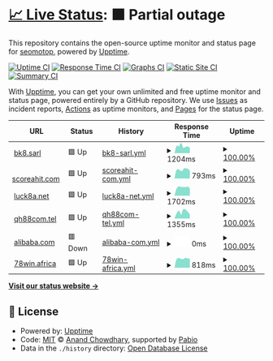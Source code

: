 # [📈 Live Status](https://seomotop.github.io/uptime): <!--live status--> **🟧 Partial outage**

This repository contains the open-source uptime monitor and status page for [seomotop](https://seomotop.github.io/uptime), powered by [Upptime](https://github.com/upptime/upptime).

[![Uptime CI](https://github.com/seomotop/uptime/workflows/Uptime%20CI/badge.svg)](https://github.com/seomotop/uptime/actions?query=workflow%3A%22Uptime+CI%22)
[![Response Time CI](https://github.com/seomotop/uptime/workflows/Response%20Time%20CI/badge.svg)](https://github.com/seomotop/uptime/actions?query=workflow%3A%22Response+Time+CI%22)
[![Graphs CI](https://github.com/seomotop/uptime/workflows/Graphs%20CI/badge.svg)](https://github.com/seomotop/uptime/actions?query=workflow%3A%22Graphs+CI%22)
[![Static Site CI](https://github.com/seomotop/uptime/workflows/Static%20Site%20CI/badge.svg)](https://github.com/seomotop/uptime/actions?query=workflow%3A%22Static+Site+CI%22)
[![Summary CI](https://github.com/seomotop/uptime/workflows/Summary%20CI/badge.svg)](https://github.com/seomotop/uptime/actions?query=workflow%3A%22Summary+CI%22)

With [Upptime](https://upptime.js.org), you can get your own unlimited and free uptime monitor and status page, powered entirely by a GitHub repository. We use [Issues](https://github.com/seomotop/uptime/issues) as incident reports, [Actions](https://github.com/seomotop/uptime/actions) as uptime monitors, and [Pages](https://seomotop.github.io/uptime) for the status page.

<!--start: status pages-->
<!-- This summary is generated by Upptime (https://github.com/upptime/upptime) -->
<!-- Do not edit this manually, your changes will be overwritten -->
<!-- prettier-ignore -->
| URL | Status | History | Response Time | Uptime |
| --- | ------ | ------- | ------------- | ------ |
| <img alt="" src="https://icons.duckduckgo.com/ip3/bk8.sarl.ico" height="13"> [bk8.sarl](https://bk8.sarl) | 🟩 Up | [bk8-sarl.yml](https://github.com/seomotop/uptime/commits/HEAD/history/bk8-sarl.yml) | <details><summary><img alt="Response time graph" src="./graphs/bk8-sarl/response-time-week.png" height="20"> 1204ms</summary><br><a href="https://uptime.zamexperts.com/history/bk8-sarl"><img alt="Response time 897" src="https://img.shields.io/endpoint?url=https%3A%2F%2Fraw.githubusercontent.com%2Fseomotop%2Fuptime%2FHEAD%2Fapi%2Fbk8-sarl%2Fresponse-time.json"></a><br><a href="https://uptime.zamexperts.com/history/bk8-sarl"><img alt="24-hour response time 1336" src="https://img.shields.io/endpoint?url=https%3A%2F%2Fraw.githubusercontent.com%2Fseomotop%2Fuptime%2FHEAD%2Fapi%2Fbk8-sarl%2Fresponse-time-day.json"></a><br><a href="https://uptime.zamexperts.com/history/bk8-sarl"><img alt="7-day response time 1204" src="https://img.shields.io/endpoint?url=https%3A%2F%2Fraw.githubusercontent.com%2Fseomotop%2Fuptime%2FHEAD%2Fapi%2Fbk8-sarl%2Fresponse-time-week.json"></a><br><a href="https://uptime.zamexperts.com/history/bk8-sarl"><img alt="30-day response time 1067" src="https://img.shields.io/endpoint?url=https%3A%2F%2Fraw.githubusercontent.com%2Fseomotop%2Fuptime%2FHEAD%2Fapi%2Fbk8-sarl%2Fresponse-time-month.json"></a><br><a href="https://uptime.zamexperts.com/history/bk8-sarl"><img alt="1-year response time 897" src="https://img.shields.io/endpoint?url=https%3A%2F%2Fraw.githubusercontent.com%2Fseomotop%2Fuptime%2FHEAD%2Fapi%2Fbk8-sarl%2Fresponse-time-year.json"></a></details> | <details><summary><a href="https://uptime.zamexperts.com/history/bk8-sarl">100.00%</a></summary><a href="https://uptime.zamexperts.com/history/bk8-sarl"><img alt="All-time uptime 99.94%" src="https://img.shields.io/endpoint?url=https%3A%2F%2Fraw.githubusercontent.com%2Fseomotop%2Fuptime%2FHEAD%2Fapi%2Fbk8-sarl%2Fuptime.json"></a><br><a href="https://uptime.zamexperts.com/history/bk8-sarl"><img alt="24-hour uptime 100.00%" src="https://img.shields.io/endpoint?url=https%3A%2F%2Fraw.githubusercontent.com%2Fseomotop%2Fuptime%2FHEAD%2Fapi%2Fbk8-sarl%2Fuptime-day.json"></a><br><a href="https://uptime.zamexperts.com/history/bk8-sarl"><img alt="7-day uptime 100.00%" src="https://img.shields.io/endpoint?url=https%3A%2F%2Fraw.githubusercontent.com%2Fseomotop%2Fuptime%2FHEAD%2Fapi%2Fbk8-sarl%2Fuptime-week.json"></a><br><a href="https://uptime.zamexperts.com/history/bk8-sarl"><img alt="30-day uptime 100.00%" src="https://img.shields.io/endpoint?url=https%3A%2F%2Fraw.githubusercontent.com%2Fseomotop%2Fuptime%2FHEAD%2Fapi%2Fbk8-sarl%2Fuptime-month.json"></a><br><a href="https://uptime.zamexperts.com/history/bk8-sarl"><img alt="1-year uptime 99.94%" src="https://img.shields.io/endpoint?url=https%3A%2F%2Fraw.githubusercontent.com%2Fseomotop%2Fuptime%2FHEAD%2Fapi%2Fbk8-sarl%2Fuptime-year.json"></a></details>
| <img alt="" src="https://icons.duckduckgo.com/ip3/scoreahit.com.ico" height="13"> [scoreahit.com](https://scoreahit.com) | 🟩 Up | [scoreahit-com.yml](https://github.com/seomotop/uptime/commits/HEAD/history/scoreahit-com.yml) | <details><summary><img alt="Response time graph" src="./graphs/scoreahit-com/response-time-week.png" height="20"> 793ms</summary><br><a href="https://uptime.zamexperts.com/history/scoreahit-com"><img alt="Response time 1170" src="https://img.shields.io/endpoint?url=https%3A%2F%2Fraw.githubusercontent.com%2Fseomotop%2Fuptime%2FHEAD%2Fapi%2Fscoreahit-com%2Fresponse-time.json"></a><br><a href="https://uptime.zamexperts.com/history/scoreahit-com"><img alt="24-hour response time 893" src="https://img.shields.io/endpoint?url=https%3A%2F%2Fraw.githubusercontent.com%2Fseomotop%2Fuptime%2FHEAD%2Fapi%2Fscoreahit-com%2Fresponse-time-day.json"></a><br><a href="https://uptime.zamexperts.com/history/scoreahit-com"><img alt="7-day response time 793" src="https://img.shields.io/endpoint?url=https%3A%2F%2Fraw.githubusercontent.com%2Fseomotop%2Fuptime%2FHEAD%2Fapi%2Fscoreahit-com%2Fresponse-time-week.json"></a><br><a href="https://uptime.zamexperts.com/history/scoreahit-com"><img alt="30-day response time 1418" src="https://img.shields.io/endpoint?url=https%3A%2F%2Fraw.githubusercontent.com%2Fseomotop%2Fuptime%2FHEAD%2Fapi%2Fscoreahit-com%2Fresponse-time-month.json"></a><br><a href="https://uptime.zamexperts.com/history/scoreahit-com"><img alt="1-year response time 1170" src="https://img.shields.io/endpoint?url=https%3A%2F%2Fraw.githubusercontent.com%2Fseomotop%2Fuptime%2FHEAD%2Fapi%2Fscoreahit-com%2Fresponse-time-year.json"></a></details> | <details><summary><a href="https://uptime.zamexperts.com/history/scoreahit-com">100.00%</a></summary><a href="https://uptime.zamexperts.com/history/scoreahit-com"><img alt="All-time uptime 99.82%" src="https://img.shields.io/endpoint?url=https%3A%2F%2Fraw.githubusercontent.com%2Fseomotop%2Fuptime%2FHEAD%2Fapi%2Fscoreahit-com%2Fuptime.json"></a><br><a href="https://uptime.zamexperts.com/history/scoreahit-com"><img alt="24-hour uptime 100.00%" src="https://img.shields.io/endpoint?url=https%3A%2F%2Fraw.githubusercontent.com%2Fseomotop%2Fuptime%2FHEAD%2Fapi%2Fscoreahit-com%2Fuptime-day.json"></a><br><a href="https://uptime.zamexperts.com/history/scoreahit-com"><img alt="7-day uptime 100.00%" src="https://img.shields.io/endpoint?url=https%3A%2F%2Fraw.githubusercontent.com%2Fseomotop%2Fuptime%2FHEAD%2Fapi%2Fscoreahit-com%2Fuptime-week.json"></a><br><a href="https://uptime.zamexperts.com/history/scoreahit-com"><img alt="30-day uptime 99.87%" src="https://img.shields.io/endpoint?url=https%3A%2F%2Fraw.githubusercontent.com%2Fseomotop%2Fuptime%2FHEAD%2Fapi%2Fscoreahit-com%2Fuptime-month.json"></a><br><a href="https://uptime.zamexperts.com/history/scoreahit-com"><img alt="1-year uptime 99.82%" src="https://img.shields.io/endpoint?url=https%3A%2F%2Fraw.githubusercontent.com%2Fseomotop%2Fuptime%2FHEAD%2Fapi%2Fscoreahit-com%2Fuptime-year.json"></a></details>
| <img alt="" src="https://icons.duckduckgo.com/ip3/luck8a.net.ico" height="13"> [luck8a.net](https://luck8a.net) | 🟩 Up | [luck8a-net.yml](https://github.com/seomotop/uptime/commits/HEAD/history/luck8a-net.yml) | <details><summary><img alt="Response time graph" src="./graphs/luck8a-net/response-time-week.png" height="20"> 1702ms</summary><br><a href="https://uptime.zamexperts.com/history/luck8a-net"><img alt="Response time 1703" src="https://img.shields.io/endpoint?url=https%3A%2F%2Fraw.githubusercontent.com%2Fseomotop%2Fuptime%2FHEAD%2Fapi%2Fluck8a-net%2Fresponse-time.json"></a><br><a href="https://uptime.zamexperts.com/history/luck8a-net"><img alt="24-hour response time 1859" src="https://img.shields.io/endpoint?url=https%3A%2F%2Fraw.githubusercontent.com%2Fseomotop%2Fuptime%2FHEAD%2Fapi%2Fluck8a-net%2Fresponse-time-day.json"></a><br><a href="https://uptime.zamexperts.com/history/luck8a-net"><img alt="7-day response time 1702" src="https://img.shields.io/endpoint?url=https%3A%2F%2Fraw.githubusercontent.com%2Fseomotop%2Fuptime%2FHEAD%2Fapi%2Fluck8a-net%2Fresponse-time-week.json"></a><br><a href="https://uptime.zamexperts.com/history/luck8a-net"><img alt="30-day response time 1686" src="https://img.shields.io/endpoint?url=https%3A%2F%2Fraw.githubusercontent.com%2Fseomotop%2Fuptime%2FHEAD%2Fapi%2Fluck8a-net%2Fresponse-time-month.json"></a><br><a href="https://uptime.zamexperts.com/history/luck8a-net"><img alt="1-year response time 1703" src="https://img.shields.io/endpoint?url=https%3A%2F%2Fraw.githubusercontent.com%2Fseomotop%2Fuptime%2FHEAD%2Fapi%2Fluck8a-net%2Fresponse-time-year.json"></a></details> | <details><summary><a href="https://uptime.zamexperts.com/history/luck8a-net">100.00%</a></summary><a href="https://uptime.zamexperts.com/history/luck8a-net"><img alt="All-time uptime 58.70%" src="https://img.shields.io/endpoint?url=https%3A%2F%2Fraw.githubusercontent.com%2Fseomotop%2Fuptime%2FHEAD%2Fapi%2Fluck8a-net%2Fuptime.json"></a><br><a href="https://uptime.zamexperts.com/history/luck8a-net"><img alt="24-hour uptime 100.00%" src="https://img.shields.io/endpoint?url=https%3A%2F%2Fraw.githubusercontent.com%2Fseomotop%2Fuptime%2FHEAD%2Fapi%2Fluck8a-net%2Fuptime-day.json"></a><br><a href="https://uptime.zamexperts.com/history/luck8a-net"><img alt="7-day uptime 100.00%" src="https://img.shields.io/endpoint?url=https%3A%2F%2Fraw.githubusercontent.com%2Fseomotop%2Fuptime%2FHEAD%2Fapi%2Fluck8a-net%2Fuptime-week.json"></a><br><a href="https://uptime.zamexperts.com/history/luck8a-net"><img alt="30-day uptime 99.91%" src="https://img.shields.io/endpoint?url=https%3A%2F%2Fraw.githubusercontent.com%2Fseomotop%2Fuptime%2FHEAD%2Fapi%2Fluck8a-net%2Fuptime-month.json"></a><br><a href="https://uptime.zamexperts.com/history/luck8a-net"><img alt="1-year uptime 58.70%" src="https://img.shields.io/endpoint?url=https%3A%2F%2Fraw.githubusercontent.com%2Fseomotop%2Fuptime%2FHEAD%2Fapi%2Fluck8a-net%2Fuptime-year.json"></a></details>
| <img alt="" src="https://icons.duckduckgo.com/ip3/qh88com.tel.ico" height="13"> [qh88com.tel](https://qh88com.tel) | 🟩 Up | [qh88com-tel.yml](https://github.com/seomotop/uptime/commits/HEAD/history/qh88com-tel.yml) | <details><summary><img alt="Response time graph" src="./graphs/qh88com-tel/response-time-week.png" height="20"> 1355ms</summary><br><a href="https://uptime.zamexperts.com/history/qh88com-tel"><img alt="Response time 1225" src="https://img.shields.io/endpoint?url=https%3A%2F%2Fraw.githubusercontent.com%2Fseomotop%2Fuptime%2FHEAD%2Fapi%2Fqh88com-tel%2Fresponse-time.json"></a><br><a href="https://uptime.zamexperts.com/history/qh88com-tel"><img alt="24-hour response time 3128" src="https://img.shields.io/endpoint?url=https%3A%2F%2Fraw.githubusercontent.com%2Fseomotop%2Fuptime%2FHEAD%2Fapi%2Fqh88com-tel%2Fresponse-time-day.json"></a><br><a href="https://uptime.zamexperts.com/history/qh88com-tel"><img alt="7-day response time 1355" src="https://img.shields.io/endpoint?url=https%3A%2F%2Fraw.githubusercontent.com%2Fseomotop%2Fuptime%2FHEAD%2Fapi%2Fqh88com-tel%2Fresponse-time-week.json"></a><br><a href="https://uptime.zamexperts.com/history/qh88com-tel"><img alt="30-day response time 904" src="https://img.shields.io/endpoint?url=https%3A%2F%2Fraw.githubusercontent.com%2Fseomotop%2Fuptime%2FHEAD%2Fapi%2Fqh88com-tel%2Fresponse-time-month.json"></a><br><a href="https://uptime.zamexperts.com/history/qh88com-tel"><img alt="1-year response time 1225" src="https://img.shields.io/endpoint?url=https%3A%2F%2Fraw.githubusercontent.com%2Fseomotop%2Fuptime%2FHEAD%2Fapi%2Fqh88com-tel%2Fresponse-time-year.json"></a></details> | <details><summary><a href="https://uptime.zamexperts.com/history/qh88com-tel">100.00%</a></summary><a href="https://uptime.zamexperts.com/history/qh88com-tel"><img alt="All-time uptime 98.77%" src="https://img.shields.io/endpoint?url=https%3A%2F%2Fraw.githubusercontent.com%2Fseomotop%2Fuptime%2FHEAD%2Fapi%2Fqh88com-tel%2Fuptime.json"></a><br><a href="https://uptime.zamexperts.com/history/qh88com-tel"><img alt="24-hour uptime 100.00%" src="https://img.shields.io/endpoint?url=https%3A%2F%2Fraw.githubusercontent.com%2Fseomotop%2Fuptime%2FHEAD%2Fapi%2Fqh88com-tel%2Fuptime-day.json"></a><br><a href="https://uptime.zamexperts.com/history/qh88com-tel"><img alt="7-day uptime 100.00%" src="https://img.shields.io/endpoint?url=https%3A%2F%2Fraw.githubusercontent.com%2Fseomotop%2Fuptime%2FHEAD%2Fapi%2Fqh88com-tel%2Fuptime-week.json"></a><br><a href="https://uptime.zamexperts.com/history/qh88com-tel"><img alt="30-day uptime 100.00%" src="https://img.shields.io/endpoint?url=https%3A%2F%2Fraw.githubusercontent.com%2Fseomotop%2Fuptime%2FHEAD%2Fapi%2Fqh88com-tel%2Fuptime-month.json"></a><br><a href="https://uptime.zamexperts.com/history/qh88com-tel"><img alt="1-year uptime 98.77%" src="https://img.shields.io/endpoint?url=https%3A%2F%2Fraw.githubusercontent.com%2Fseomotop%2Fuptime%2FHEAD%2Fapi%2Fqh88com-tel%2Fuptime-year.json"></a></details>
| <img alt="" src="https://icons.duckduckgo.com/ip3/alibaba333333.com.ico" height="13"> [alibaba.com](https://alibaba333333.com) | 🟥 Down | [alibaba-com.yml](https://github.com/seomotop/uptime/commits/HEAD/history/alibaba-com.yml) | <details><summary><img alt="Response time graph" src="./graphs/alibaba-com/response-time-week.png" height="20"> 0ms</summary><br><a href="https://uptime.zamexperts.com/history/alibaba-com"><img alt="Response time 0" src="https://img.shields.io/endpoint?url=https%3A%2F%2Fraw.githubusercontent.com%2Fseomotop%2Fuptime%2FHEAD%2Fapi%2Falibaba-com%2Fresponse-time.json"></a><br><a href="https://uptime.zamexperts.com/history/alibaba-com"><img alt="24-hour response time 0" src="https://img.shields.io/endpoint?url=https%3A%2F%2Fraw.githubusercontent.com%2Fseomotop%2Fuptime%2FHEAD%2Fapi%2Falibaba-com%2Fresponse-time-day.json"></a><br><a href="https://uptime.zamexperts.com/history/alibaba-com"><img alt="7-day response time 0" src="https://img.shields.io/endpoint?url=https%3A%2F%2Fraw.githubusercontent.com%2Fseomotop%2Fuptime%2FHEAD%2Fapi%2Falibaba-com%2Fresponse-time-week.json"></a><br><a href="https://uptime.zamexperts.com/history/alibaba-com"><img alt="30-day response time 0" src="https://img.shields.io/endpoint?url=https%3A%2F%2Fraw.githubusercontent.com%2Fseomotop%2Fuptime%2FHEAD%2Fapi%2Falibaba-com%2Fresponse-time-month.json"></a><br><a href="https://uptime.zamexperts.com/history/alibaba-com"><img alt="1-year response time 0" src="https://img.shields.io/endpoint?url=https%3A%2F%2Fraw.githubusercontent.com%2Fseomotop%2Fuptime%2FHEAD%2Fapi%2Falibaba-com%2Fresponse-time-year.json"></a></details> | <details><summary><a href="https://uptime.zamexperts.com/history/alibaba-com">100.00%</a></summary><a href="https://uptime.zamexperts.com/history/alibaba-com"><img alt="All-time uptime 99.99%" src="https://img.shields.io/endpoint?url=https%3A%2F%2Fraw.githubusercontent.com%2Fseomotop%2Fuptime%2FHEAD%2Fapi%2Falibaba-com%2Fuptime.json"></a><br><a href="https://uptime.zamexperts.com/history/alibaba-com"><img alt="24-hour uptime 100.00%" src="https://img.shields.io/endpoint?url=https%3A%2F%2Fraw.githubusercontent.com%2Fseomotop%2Fuptime%2FHEAD%2Fapi%2Falibaba-com%2Fuptime-day.json"></a><br><a href="https://uptime.zamexperts.com/history/alibaba-com"><img alt="7-day uptime 100.00%" src="https://img.shields.io/endpoint?url=https%3A%2F%2Fraw.githubusercontent.com%2Fseomotop%2Fuptime%2FHEAD%2Fapi%2Falibaba-com%2Fuptime-week.json"></a><br><a href="https://uptime.zamexperts.com/history/alibaba-com"><img alt="30-day uptime 100.00%" src="https://img.shields.io/endpoint?url=https%3A%2F%2Fraw.githubusercontent.com%2Fseomotop%2Fuptime%2FHEAD%2Fapi%2Falibaba-com%2Fuptime-month.json"></a><br><a href="https://uptime.zamexperts.com/history/alibaba-com"><img alt="1-year uptime 99.99%" src="https://img.shields.io/endpoint?url=https%3A%2F%2Fraw.githubusercontent.com%2Fseomotop%2Fuptime%2FHEAD%2Fapi%2Falibaba-com%2Fuptime-year.json"></a></details>
| <img alt="" src="https://icons.duckduckgo.com/ip3/78win.africa.ico" height="13"> [78win.africa](https://78win.africa) | 🟩 Up | [78win-africa.yml](https://github.com/seomotop/uptime/commits/HEAD/history/78win-africa.yml) | <details><summary><img alt="Response time graph" src="./graphs/78win-africa/response-time-week.png" height="20"> 818ms</summary><br><a href="https://uptime.zamexperts.com/history/78win-africa"><img alt="Response time 979" src="https://img.shields.io/endpoint?url=https%3A%2F%2Fraw.githubusercontent.com%2Fseomotop%2Fuptime%2FHEAD%2Fapi%2F78win-africa%2Fresponse-time.json"></a><br><a href="https://uptime.zamexperts.com/history/78win-africa"><img alt="24-hour response time 882" src="https://img.shields.io/endpoint?url=https%3A%2F%2Fraw.githubusercontent.com%2Fseomotop%2Fuptime%2FHEAD%2Fapi%2F78win-africa%2Fresponse-time-day.json"></a><br><a href="https://uptime.zamexperts.com/history/78win-africa"><img alt="7-day response time 818" src="https://img.shields.io/endpoint?url=https%3A%2F%2Fraw.githubusercontent.com%2Fseomotop%2Fuptime%2FHEAD%2Fapi%2F78win-africa%2Fresponse-time-week.json"></a><br><a href="https://uptime.zamexperts.com/history/78win-africa"><img alt="30-day response time 846" src="https://img.shields.io/endpoint?url=https%3A%2F%2Fraw.githubusercontent.com%2Fseomotop%2Fuptime%2FHEAD%2Fapi%2F78win-africa%2Fresponse-time-month.json"></a><br><a href="https://uptime.zamexperts.com/history/78win-africa"><img alt="1-year response time 979" src="https://img.shields.io/endpoint?url=https%3A%2F%2Fraw.githubusercontent.com%2Fseomotop%2Fuptime%2FHEAD%2Fapi%2F78win-africa%2Fresponse-time-year.json"></a></details> | <details><summary><a href="https://uptime.zamexperts.com/history/78win-africa">100.00%</a></summary><a href="https://uptime.zamexperts.com/history/78win-africa"><img alt="All-time uptime 99.94%" src="https://img.shields.io/endpoint?url=https%3A%2F%2Fraw.githubusercontent.com%2Fseomotop%2Fuptime%2FHEAD%2Fapi%2F78win-africa%2Fuptime.json"></a><br><a href="https://uptime.zamexperts.com/history/78win-africa"><img alt="24-hour uptime 100.00%" src="https://img.shields.io/endpoint?url=https%3A%2F%2Fraw.githubusercontent.com%2Fseomotop%2Fuptime%2FHEAD%2Fapi%2F78win-africa%2Fuptime-day.json"></a><br><a href="https://uptime.zamexperts.com/history/78win-africa"><img alt="7-day uptime 100.00%" src="https://img.shields.io/endpoint?url=https%3A%2F%2Fraw.githubusercontent.com%2Fseomotop%2Fuptime%2FHEAD%2Fapi%2F78win-africa%2Fuptime-week.json"></a><br><a href="https://uptime.zamexperts.com/history/78win-africa"><img alt="30-day uptime 100.00%" src="https://img.shields.io/endpoint?url=https%3A%2F%2Fraw.githubusercontent.com%2Fseomotop%2Fuptime%2FHEAD%2Fapi%2F78win-africa%2Fuptime-month.json"></a><br><a href="https://uptime.zamexperts.com/history/78win-africa"><img alt="1-year uptime 99.94%" src="https://img.shields.io/endpoint?url=https%3A%2F%2Fraw.githubusercontent.com%2Fseomotop%2Fuptime%2FHEAD%2Fapi%2F78win-africa%2Fuptime-year.json"></a></details>

<!--end: status pages-->

[**Visit our status website →**](https://seomotop.github.io/uptime)

## 📄 License

- Powered by: [Upptime](https://github.com/upptime/upptime)
- Code: [MIT](./LICENSE) © [Anand Chowdhary](https://anandchowdhary.com), supported by [Pabio](https://pabio.com)
- Data in the `./history` directory: [Open Database License](https://opendatacommons.org/licenses/odbl/1-0/)
